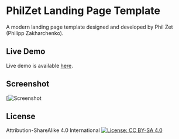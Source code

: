 # PhilZet Landing Page Template
A modern landing page template designed and developed by Phil Zet (Philipp Zakharchenko).

## Live Demo
Live demo is available [here](https://philzet.com).

## Screenshot
[![Screenshot](https://raw.githubusercontent.com/philzet/PhilZet-Template/master/screenshot.png)

## License
Attribution-ShareAlike 4.0 International
[![License: CC BY-SA 4.0](https://img.shields.io/badge/License-CC%20BY--SA%204.0-lightgrey.svg)](http://creativecommons.org/licenses/by-sa/4.0/)
